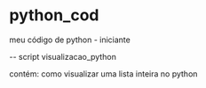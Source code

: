 # python_cod
meu código de python - iniciante 


-- script visualizacao_python

  contém: como visualizar uma lista inteira no python 
